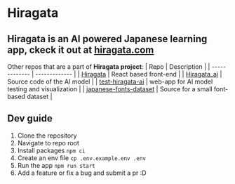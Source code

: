 # Hiragata
Hiragata is an AI powered Japanese learning app, ckeck it out at [hiragata.com](https://hiragata.com/)
---
Other repos that are a part of **Hiragata project**:
| Repo | Description |
| ------------- | ------------- |
| [Hiragata](https://github.com/Orzelius/Hiragata) | React based front-end |
| [Hiragata_ai](https://github.com/Orzelius/Hiragata_ai) | Source code of the AI model |
| [test-hiragata-ai](https://github.com/Orzelius/test-hiragata-ai) | web-app for AI model testing and visualization |
| [japanese-fonts-dataset](https://github.com/Orzelius/japanese-fonts-dataset)  | Source for a small font-based dataset |

## Dev guide

1. Clone the repository
2. Navigate to repo root
3. Install packages `npm ci`
4. Create an env file `cp .env.example.env .env`
5. Run the app `npm run start`
6. Add a feature or fix a bug and submit a pr :D
